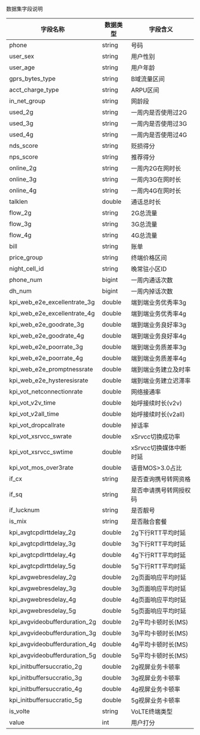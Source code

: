 数据集字段说明

| 字段名称                      | 数据类型 | 字段含义               |
| ----------------------------- | -------- | ---------------------- |
| phone                         | string   | 号码                   |
| user_sex                      | string   | 用户性别               |
| user_age                      | string   | 用户年龄               |
| gprs_bytes_type               | string   | B域流量区间            |
| acct_charge_type              | string   | ARPU区间               |
| in_net_group                  | string   | 网龄段                 |
| used_2g                       | string   | 一周内是否使用过2G     |
| used_3g                       | string   | 一周内是否使用过3G     |
| used_4g                       | string   | 一周内是否使用过4G     |
| nds_score                     | string   | 贬损得分               |
| nps_score                     | string   | 推荐得分               |
| online_2g                     | string   | 一周内2G在网时长       |
| online_3g                     | string   | 一周内3G在网时长       |
| online_4g                     | string   | 一周内4G在网时长       |
| talklen                       | double   | 通话总时长             |
| flow_2g                       | string   | 2G总流量               |
| flow_3g                       | string   | 3G总流量               |
| flow_4g                       | string   | 4G总流量               |
| bill                          | string   | 账单                   |
| price_group                   | string   | 终端价格区间           |
| night_cell_id                 | string   | 晚常驻小区ID           |
| phone_num                     | bigint   | 一周内通话次数         |
| dh_num                        | bigint   | 一周内掉话次数         |
| kpi_web_e2e_excellentrate_3g  | double   | 端到端业务优秀率3g     |
| kpi_web_e2e_excellentrate_4g  | double   | 端到端业务优秀率4g     |
| kpi_web_e2e_goodrate_3g       | double   | 端到端业务良好率3g     |
| kpi_web_e2e_goodrate_4g       | double   | 端到端业务良好率4g     |
| kpi_web_e2e_poorrate_3g       | double   | 端到端业务质差率3g     |
| kpi_web_e2e_poorrate_4g       | double   | 端到端业务质差率4g     |
| kpi_web_e2e_promptnessrate    | double   | 端到端业务建立及时率   |
| kpi_web_e2e_hysteresisrate    | double   | 端到端业务建立迟滞率   |
| kpi_vot_netconnectionrate     | double   | 网络接通率             |
| kpi_vot_v2v_time              | double   | 始呼接续时长(v2v)      |
| kpi_vot_v2all_time            | double   | 始呼接续时长(v2all)    |
| kpi_vot_dropcallrate          | double   | 掉话率                 |
| kpi_vot_xsrvcc_swrate         | double   | xSrvcc切换成功率       |
| kpi_vot_xsrvcc_swtime         | double   | xSrvcc切换媒体中断时延 |
| kpi_vot_mos_over3rate         | double   | 语音MOS>3.0占比        |
| if_cx                         | string   | 是否查询携号转网资格   |
| if_sq                         | string   | 是否申请携号转网授权码 |
| if_lucknum                    | string   | 是否靓号               |
| is_mix                        | string   | 是否融合套餐           |
| kpi_avgtcpdlrttdelay_2g       | double   | 2g下行RTT平均时延      |
| kpi_avgtcpdlrttdelay_3g       | double   | 3g下行RTT平均时延      |
| kpi_avgtcpdlrttdelay_4g       | double   | 4g下行RTT平均时延      |
| kpi_avgtcpdlrttdelay_5g       | double   | 5g下行RTT平均时延      |
| kpi_avgwebresdelay_2g         | double   | 2g页面响应平均时延     |
| kpi_avgwebresdelay_3g         | double   | 3g页面响应平均时延     |
| kpi_avgwebresdelay_4g         | double   | 4g页面响应平均时延     |
| kpi_avgwebresdelay_5g         | double   | 5g页面响应平均时延     |
| kpi_avgvideobufferduration_2g | double   | 2g平均卡顿时长(MS)     |
| kpi_avgvideobufferduration_3g | double   | 3g平均卡顿时长(MS)     |
| kpi_avgvideobufferduration_4g | double   | 4g平均卡顿时长(MS)     |
| kpi_avgvideobufferduration_5g | double   | 5g平均卡顿时长(MS)     |
| kpi_initbuffersuccratio_2g    | double   | 2g视屏业务卡顿率       |
| kpi_initbuffersuccratio_3g    | double   | 3g视屏业务卡顿率       |
| kpi_initbuffersuccratio_4g    | double   | 4g视屏业务卡顿率       |
| kpi_initbuffersuccratio_5g    | double   | 5g视屏业务卡顿率       |
| is_volte                      | string   | VoLTE终端类型          |
| value                         | int      | 用户打分               |